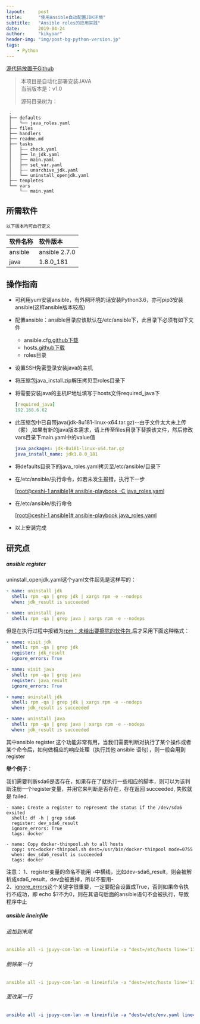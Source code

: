```yaml
---
layout:     post
title:      "使用Ansible自动配置JDK环境"
subtitle:   "Ansible roles的应用实践"
date:       2019-04-24
author:     "kikyoar"
header-img: "img/post-bg-python-version.jp"
tags:   
    - Python
--- 
```


[源代码放置于Github](<https://github.com/kikyoar/Hadoop-Automated-scripts>)

> 本项目是自动化部署安装JAVA  
> 当前版本是：v1.0
>
> 源码目录树为：
>
	 .
	 ├── defaults
	 │   └── java_roles.yaml
	 ├── files
	 ├── handlers
	 ├── readme.md
	 ├── tasks
	 │   ├── check.yaml
	 │   ├── ln_jdk.yaml
	 │   ├── main.yaml
	 │   ├── set_var.yaml
	 │   ├── unarchive_jdk.yaml
	 │   └── uninstall_openjdk.yaml
	 ├── templetes
	 └── vars
	     └── main.yaml

## 所需软件

`以下版本均可自行定义`  

| 软件名称 | 软件版本      |
| :------- | :------------ |
| ansible  | ansible 2.7.0 |
| java     | 1.8.0_181     |

## 操作指南

- 可利用yum安装ansible，有外网环境的话安装Python3.6，亦可pip3安装ansible(这样ansible版本较高)

- 配置ansible：ansible目录应该默认在/etc/ansible下，此目录下必须有如下文件

  - ansible.cfg,[github下载](https://raw.githubusercontent.com/ansible/ansible/devel/examples/hosts)
  - hosts,[github下载](https://raw.githubusercontent.com/ansible/ansible/devel/examples/hosts)
  - roles目录

- 设置SSH免密登录安装java的主机

- 将压缩包java_install.zip解压拷贝至roles目录下

- 将需要安装java的主机IP地址填写于hosts文件required_java下

  ```yaml
  [required_java]
  192.168.6.62
  ```

- 此压缩包中已自带java(jdk-8u181-linux-x64.tar.gz)--由于文件太大未上传（雾）,如果有新的java版本需求，请上传至files目录下替换该文件，然后修改vars目录下main.yaml中的value值

  ```yaml
  java_packages: jdk-8u181-linux-x64.tar.gz
  java_install_name: jdk1.8.0_181
  ```

- 将defaults目录下的java_roles.yaml拷贝至/etc/ansible/目录下

- 在/etc/ansible/执行命令，如若未发生报错，执行下一步

  [[root@ceshi-1 ansible]# ansible-playbook -C java_roles.yaml]()

- 在/etc/ansible/执行命令

  [[root@ceshi-1 ansible]# ansible-playbook java_roles.yaml]()

- 以上安装完成



## 研究点  

##### ansible register

uninstall_openjdk.yaml这个yaml文件起先是这样写的：



```yaml
- name: uninstall jdk
  shell: rpm -qa | grep jdk | xargs rpm -e --nodeps
  when: jdk_result is succeeded

- name: uninstall java
  shell: rpm -qa | grep java | xargs rpm -e --nodeps
```

但是在执行过程中报错为[rpm：未给出要擦除的软件包](),后才采用下面这种格式：

```yaml
- name: visit jdk
  shell: rpm -qa | grep jdk
  register: jdk_result
  ignore_errors: True

- name: visit java
  shell: rpm -qa | grep java
  register: java_result
  ignore_errors: True

- name: uninstall jdk
  shell: rpm -qa | grep jdk | xargs rpm -e --nodeps
  when: jdk_result is succeeded

- name: uninstall java
  shell: rpm -qa | grep java | xargs rpm -e --nodeps
  when: jdk_result is succeeded
```

其中ansible register 这个功能非常有用，当我们需要判断对执行了某个操作或者某个命令后，如何做相应的响应处理（执行其他 ansible 语句），则一般会用到register  

**举个例子**：

我们需要判断sda6是否存在，如果存在了就执行一些相应的脚本，则可以为该判断注册一个register变量，并用它来判断是否存在，存在返回 succeeded, 失败就是 failed.  

```
- name: Create a register to represent the status if the /dev/sda6 exsited
  shell: df -h | grep sda6
  register: dev_sda6_result
  ignore_errors: True
  tags: docker

- name: Copy docker-thinpool.sh to all hosts
  copy: src=docker-thinpool.sh dest=/usr/bin/docker-thinpool mode=0755
  when: dev_sda6_result is succeeded
  tags: docker
```



注意： 
1、register变量的命名不能用 -中横线，比如dev-sda6_result，则会被解析成sda6_result，dev会被丢掉，所以不要用-    
2、[ignore_errors]()这个关键字很重要，一定要配合设置成True，否则如果命令执行不成功，即 echo $?不为0，则在其语句后面的ansible语句不会被执行，导致程序中止  



##### ansible lineinfile  



###### 追加到末尾

```yaml
ansible all -i jpuyy-com-lan -m lineinfile -a "dest=/etc/hosts line='115.239.28.20 api.jpuyy.com'" -s
```

###### 删除某一行

```yaml
ansible all -i jpuyy-com-lan -m lineinfile -a "dest=/etc/hosts line='115.239.28.20 api.jpuyy.com' state=absent" -s 
```

###### 更改某一行

```yaml
ansible all -i jpuyy-com-lan -m lineinfile -a "dest=/etc/env.yaml line='idc: sh' regexp='idc: qcloud'" -s
```





